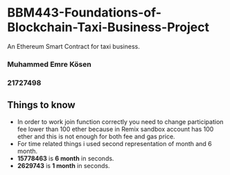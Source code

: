 # BBM443-Foundations-of-Blockchain-Taxi-Business-Project
An Ethereum Smart Contract for taxi business.

### Muhammed Emre Kösen
### 21727498

## Things to know
* In order to work join function correctly you need to change participation fee lower than 100 ether because in Remix sandbox account has 100 ether and this is not enough for both fee and gas price.
* For time related things i used second representation of month and 6 month.
* **15778463** is **6 month** in seconds.
* **2629743** is **1 month** in seconds.
